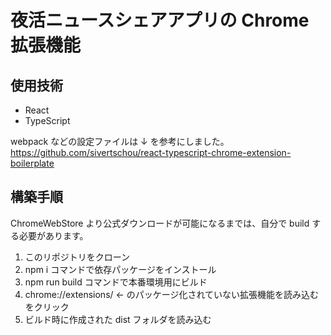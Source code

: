# 夜活ニュースシェアアプリの Chrome 拡張機能

## 使用技術

- React
- TypeScript

webpack などの設定ファイルは ↓ を参考にしました。
https://github.com/sivertschou/react-typescript-chrome-extension-boilerplate

## 構築手順

ChromeWebStore より公式ダウンロードが可能になるまでは、自分で build する必要があります。

1. このリポジトリをクローン
2. npm i コマンドで依存パッケージをインストール
3. npm run build コマンドで本番環境用にビルド
4. chrome://extensions/ ← のパッケージ化されていない拡張機能を読み込むをクリック
5. ビルド時に作成された dist フォルダを読み込む
